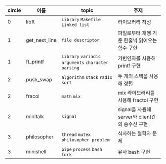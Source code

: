 |circle|이름|topic|주제|
|---|---|---|---|
|0|libft|`Library` `Makefile` `Linked list`|라이브러리 작성|
|1|get_next_line|`file descriptor`|파일로부터 개행 기준 한줄씩 읽어오는 함수 구현|
|1|ft_printf|`Library` `variadic arguments` `character parsing`|가변인자를 사용해 printf 구현|
|2|push_swap|`algorithm` `stack` `radix sort`|두 개의 스택을 사용해 정렬|
|2|fracol|`math` `mlx`|mlx 라이브러리를 사용해 fractol 구현|
|2|minitalk|`signal`|signal을 사용해 server와 client간의 송수신 구현|
|3|philosopher|`thread` `mutex` `philosopher problem`|식사하는 철학자 문제|
|3|minishell|`pipe` `process` `bash` `fork`| 유사 bash 구현|
